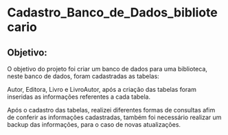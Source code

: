 # Cadastro_Banco_de_Dados_bibliotecario

## Objetivo:

O objetivo do projeto foi criar um banco de dados para uma biblioteca, neste banco de dados, foram cadastradas as tabelas: 

Autor, Editora, Livro e LivroAutor, após a criação das tabelas foram inseridas as informações referentes a cada tabela.

Após o cadastro das tabelas, realizei diferentes formas de consultas afim de conferir as informações cadastradas,
também foi necessário realizar um backup das informações, para o caso de novas atualizações. 


